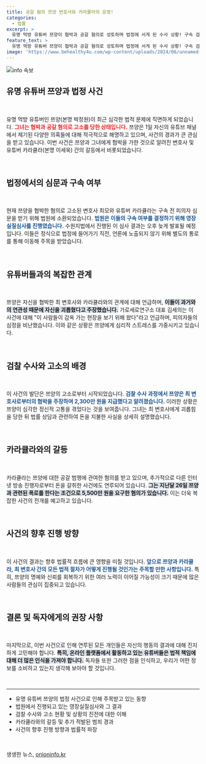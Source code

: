 ```yaml
---
title: 공갈 혐의 쯔양 변호사와 카라큘라의 운명!
categories:
  - 법률
excerpt: >
  유명 먹방 유튜버 쯔양이 협박과 공갈 혐의로 성토하며 법정에 서게 된 수사 상황! 구속 검토 중인 변호사와 유튜버의 충격 비하인드 스토리를 상세히 들여다보자.
feature_text: >
  유명 먹방 유튜버 쯔양이 협박과 공갈 혐의로 성토하며 법정에 서게 된 수사 상황! 구속 검토 중인 변호사와 유튜버의 충격 비하인드 스토리를 상세히 들여다보자.
image: 'https://www.behealthy4u.com/wp-content/uploads/2024/06/unnamed-file.png'
---
```


<p><img src="https://www.behealthy4u.com/wp-content/uploads/2024/06/unnamed-file.png" alt="info 속보" /></p>

<h2 data-ke-size="size26">유명 유튜버 쯔양과 법정 사건</h2>

<p data-ke-size="size16">&nbsp;</p>

<p>유명 먹방 유튜버인 쯔양(본명 박정원)이 최근 심각한 법적 문제에 직면하게 되었습니다. <b><span style="color: #ee2323;">그녀는 협박과 공갈 혐의로 고소를 당한 상태입니다.</span></b> 쯔양은 1일 자신의 유튜브 채널에서 제기된 다양한 의혹들에 대해 적극적으로 해명하고 있으며, 사건의 경과가 큰 관심을 받고 있습니다. 이번 사건은 쯔양과 그녀에게 협박을 가한 것으로 알려진 변호사 및 유튜버 카라큘라(본명 이세욱) 간의 갈등에서 비롯되었습니다. </p>

<p data-ke-size="size16">&nbsp;</p>

<h2 data-ke-size="size26">법정에서의 심문과 구속 여부</h2>

<p data-ke-size="size16">&nbsp;</p>

<p>현재 쯔양을 협박한 혐의로 고소된 변호사 최모와 유튜버 카라큘라는 구속 전 피의자 심문을 받기 위해 법원에 소환되었습니다. <b><span style="color: #1a5490;">법원은 이들의 구속 여부를 결정하기 위해 영장실질심사를 진행였습니다.</span></b> 수원지법에서 진행된 이 심사 결과는 오후 늦게 발표될 예정입니다. 이들은 정식으로 법정에 들어가기 직전, 언론에 노출되지 않기 위해 별도의 통로를 통해 이동해 주목을 받았습니다.</p>

<p data-ke-size="size16">&nbsp;</p>

<h2 data-ke-size="size26">유튜버들과의 복잡한 관계</h2>

<p data-ke-size="size16">&nbsp;</p>

<p>쯔양은 자신을 협박한 최 변호사와 카라큘라와의 관계에 대해 언급하며, <b><span style="background-color: #21538527;">이들이 과거와의 연관성 때문에 자신을 괴롭혔다고 주장했습니다.</span></b> 가로세로연구소 대표 김세의는 이 사건에 대해 "이 사람들이 감옥 가는 현장을 보기 위해 왔다"라고 언급하며, 피의자들의 심정을 비난했습니다. 이와 같은 상황은 쯔양에게 심리적 스트레스를 가중시키고 있습니다.</p>

<p data-ke-size="size16">&nbsp;</p>

<h2 data-ke-size="size26">검찰 수사와 고소의 배경</h2>

<p data-ke-size="size16">&nbsp;</p>

<p>이 사건의 발단은 쯔양의 고소로부터 시작되었습니다. <b><span style="color: #1a5490;">검찰 수사 과정에서 쯔양은 최 변호사로부터의 협박을 주장하며 2,300만 원을 지급했다고 알려졌습니다.</span></b> 이러한 상황은 쯔양이 심각한 정신적 고통을 겪었다는 것을 보여줍니다. 그녀는 최 변호사에게 괴롭힘을 당한 뒤 법률 상담과 관련하여 돈을 지불한 사실을 상세히 설명했습니다.</p>

<p data-ke-size="size16">&nbsp;</p>

<h2 data-ke-size="size26">카라큘라와의 갈등</h2>

<p data-ke-size="size16">&nbsp;</p>

<p>카라큘라는 쯔양에 대한 공갈 범행에 관여한 혐의를 받고 있으며, 추가적으로 다른 인터넷 방송 진행자로부터 돈을 갈취한 사건에도 연루되어 있습니다. <b><span style="background-color: #21538527;">그는 지난달 26일 쯔양과 관련된 폭로를 한다는 조건으로 5,500만 원을 요구한 혐의가 있습니다.</span></b> 이는 더욱 복잡한 사건의 전개를 예고하고 있습니다. </p>

<p data-ke-size="size16">&nbsp;</p>

<h2 data-ke-size="size26">사건의 향후 진행 방향</h2>

<p data-ke-size="size16">&nbsp;</p>

<p>이 사건의 결과는 향후 법률적 흐름에 큰 영향을 미칠 것입니다. <b><span style="color: #1a5490;">앞으로 쯔양과 카라큘라, 최 변호사 간의 모든 법적 절차가 어떻게 진행될 것인가는 주목할 만한 사항입니다.</span></b> 특히, 쯔양의 명예와 신뢰를 회복하기 위한 여러 노력이 이어질 가능성이 크기 때문에 많은 사람들의 관심이 집중되고 있습니다.</p>

<p data-ke-size="size16">&nbsp;</p>

<h2 data-ke-size="size26">결론 및 독자에게의 권장 사항</h2>

<p data-ke-size="size16">&nbsp;</p>

<p>마지막으로, 이번 사건으로 인해 연루된 모든 개인들은 자신의 행동의 결과에 대해 진지하게 고민해야 합니다. <b><span style="background-color: #21538527;">특히, 온라인 플랫폼에서 활동하고 있는 유튜버들은 법적 책임에 대해 더 많은 인식을 가져야 합니다.</span></b> 독자들 또한 그러한 점을 인식하고, 우리가 어떤 정보를 소비하고 있는지 생각해 보아야 할 것입니다. </p>

<p data-ke-size="size16">&nbsp;</p>

<hr>

<ul>
    <li>유명 유튜버 쯔양의 법정 사건으로 인해 주목받고 있는 동향</li>
    <li>법원에서 진행되고 있는 영장실질심사와 그 결과</li>
    <li>검찰 수사와 고소 현황 및 상황의 진전에 대한 이해</li>
    <li>카라큘라와의 갈등 및 추가 적발된 범죄 경과</li>
    <li>사건의 향후 진행 방향과 법률적 파장</li>
</ul>

<p data-ke-size="size16">&nbsp;</p>
생생한 뉴스, <a href="https://onioninfo.kr" rel="dofollow">onioninfo.kr</a>



